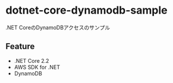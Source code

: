 # dotnet-core-dynamodb-sample
.NET CoreのDynamoDBアクセスのサンプル

## Feature
- .NET Core 2.2
- AWS SDK for .NET
- DynamoDB
